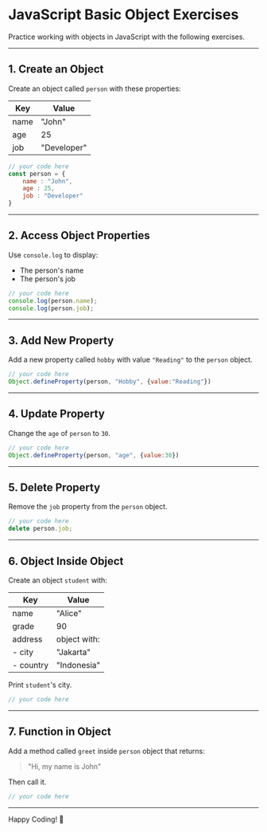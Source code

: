 
# JavaScript Basic Object Exercises

Practice working with objects in JavaScript with the following exercises.

---

## 1. Create an Object

Create an object called `person` with these properties:

| Key   | Value       |
|-------|-------------|
| name  | "John"      |
| age   | 25          |
| job   | "Developer" |

```javascript
// your code here
const person = {
    name : "John",
    age : 25,
    job : "Developer"
}
```

---

## 2. Access Object Properties

Use `console.log` to display:
- The person's name
- The person's job

```javascript
// your code here
console.log(person.name);
console.log(person.job);
```

---

## 3. Add New Property

Add a new property called `hobby` with value `"Reading"` to the `person` object.

```javascript
// your code here
Object.defineProperty(person, "Hobby", {value:"Reading"})
```

---

## 4. Update Property

Change the `age` of `person` to `30`.

```javascript
// your code here
Object.defineProperty(person, "age", {value:30})
```

---

## 5. Delete Property

Remove the `job` property from the `person` object.

```javascript
// your code here
delete person.job;
```

---

## 6. Object Inside Object

Create an object `student` with:

| Key     | Value              |
|---------|-------------------|
| name    | "Alice"           |
| grade   | 90                |
| address | object with:      |
| - city  | "Jakarta"         |
| - country | "Indonesia"     |

Print `student`'s city.

```javascript
// your code here
```

---

## 7. Function in Object

Add a method called `greet` inside `person` object that returns:

> "Hi, my name is John"

Then call it.

```javascript
// your code here
```

---

Happy Coding! 🚀
